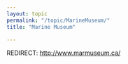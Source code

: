 ```yaml
---
layout: topic
permalink: "/topic/MarineMuseum/"
title: "Marine Museum"

---
```


REDIRECT: http://www.marmuseum.ca/

